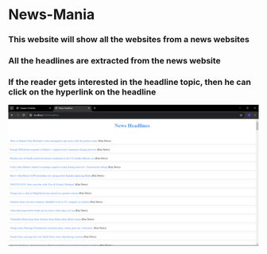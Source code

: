 # News-Mania
### This website will show all the websites from a news websites
### All the headlines are extracted from the news website
### If the reader gets interested in the headline topic, then he can click on the hyperlink on the headline

![website Page](news-website.png)
